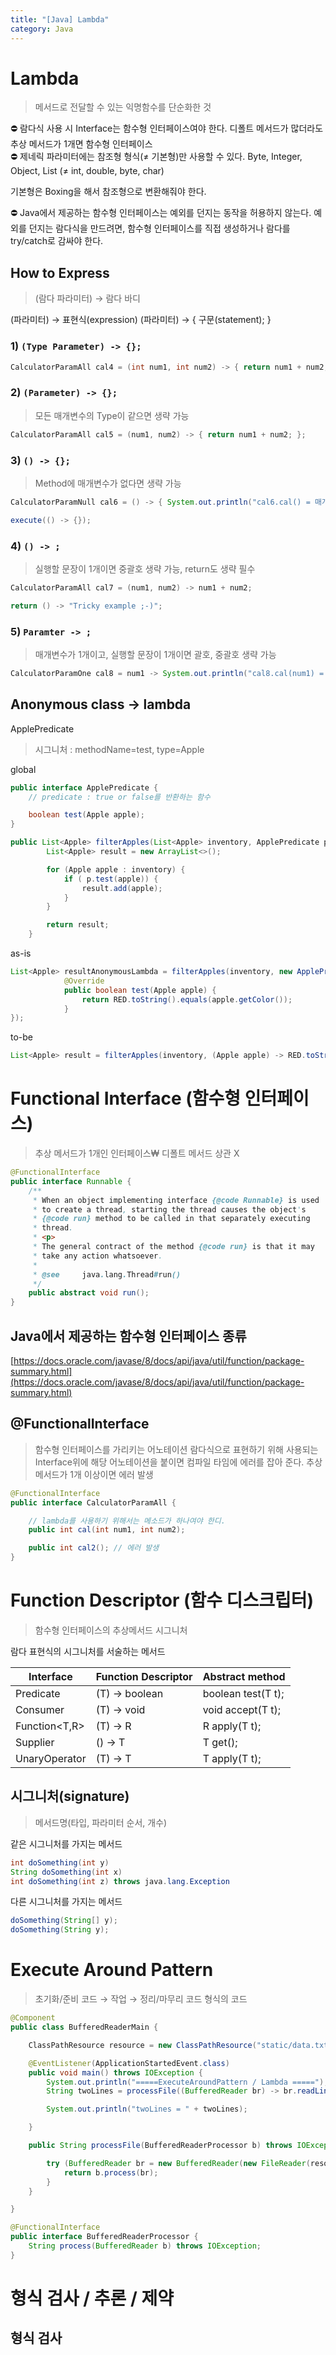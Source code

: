 ```yaml
---
title: "[Java] Lambda"
category: Java
---
```


# Lambda

> 메서드로 전달할 수 있는 익명함수를 단순화한 것

<aside>
⛔ 람다식 사용 시 Interface는 함수형 인터페이스여야 한다.
디폴트 메서드가 많더라도 추상 메서드가 1개면 함수형 인터페이스

</aside>

<aside>
⛔ 제네릭 파라미터에는 참조형 형식(≠ 기본형)만 사용할 수 있다.
Byte, Integer, Object, List (≠ int, double, byte, char)

기본형은 Boxing을 해서 참조형으로 변환해줘야 한다.

</aside>

<aside>
⛔ Java에서 제공하는 함수형 인터페이스는 예외를 던지는 동작을 허용하지 않는다.
예외를 던지는 람다식을 만드려면,  함수형 인터페이스를 직접 생성하거나 람다를 try/catch로 감싸야 한다.

</aside>

## How to Express

> (람다 파라미터) → 람다 바디

(파라미터) → 표현식(expression)
(파라미터) → { 구문(statement); }
> 

### 1) `(Type Parameter) -> {};`

```java
CalculatorParamAll cal4 = (int num1, int num2) -> { return num1 + num2; };
```

### 2) `(Parameter) -> {};`

> 모든 매개변수의 Type이 같으면
생략 가능
> 

```java
CalculatorParamAll cal5 = (num1, num2) -> { return num1 + num2; };
```

### 3) `() -> {};`

> Method에 매개변수가 없다면
생략 가능
> 

```java
CalculatorParamNull cal6 = () -> { System.out.println("cal6.cal() = 매개변수가 없는 경우입니다."); };

execute(() -> {});
```

### 4) `() -> ;`

> 실행할 문장이 1개이면
중괄호 생략 가능, return도 생략 필수
> 

```java
CalculatorParamAll cal7 = (num1, num2) -> num1 + num2;

return () -> "Tricky example ;-)";
```

### 5) `Paramter -> ;`

> 매개변수가 1개이고, 실행할 문장이 1개이면
괄호, 중괄호 생략 가능
> 

```java
CalculatorParamOne cal8 = num1 -> System.out.println("cal8.cal(num1) = " + num1);
```

## Anonymous class → lambda

ApplePredicate

> 시그니처 : methodName=test, type=Apple
> 

global

```java
public interface ApplePredicate {
    // predicate : true or false를 반환하는 함수

    boolean test(Apple apple);
}
```

```java
public List<Apple> filterApples(List<Apple> inventory, ApplePredicate p) { // 파라미터로 Interface가 들어간다.
        List<Apple> result = new ArrayList<>();

        for (Apple apple : inventory) {
            if ( p.test(apple)) {
                result.add(apple);
            }
        }

        return result;
    }

```

as-is

```java
List<Apple> resultAnonymousLambda = filterApples(inventory, new ApplePredicate() {
            @Override
            public boolean test(Apple apple) {
                return RED.toString().equals(apple.getColor());
            }
});
```

to-be

```java
List<Apple> result = filterApples(inventory, (Apple apple) -> RED.toString().equals(apple.getColor()));
```

# Functional Interface (함수형 인터페이스)

> 추상 메서드가 1개인 인터페이스₩
디폴트 메서드 상관 X
> 

```java
@FunctionalInterface
public interface Runnable {
    /**
     * When an object implementing interface {@code Runnable} is used
     * to create a thread, starting the thread causes the object's
     * {@code run} method to be called in that separately executing
     * thread.
     * <p>
     * The general contract of the method {@code run} is that it may
     * take any action whatsoever.
     *
     * @see     java.lang.Thread#run()
     */
    public abstract void run();
}
```

## Java에서 제공하는 함수형 인터페이스 종류

[https://docs.oracle.com/javase/8/docs/api/java/util/function/package-summary.html](https://docs.oracle.com/javase/8/docs/api/java/util/function/package-summary.html)

## @FunctionalInterface

> 함수형 인터페이스를 가리키는 어노테이션
 람다식으로 표현하기 위해 사용되는 Interface위에 해당 어노테이션을 붙이면 컴파일 타임에 에러를 잡아 준다.
추상메서드가 1개 이상이면 에러 발생
> 

```java
@FunctionalInterface
public interface CalculatorParamAll {

    // lambda를 사용하기 위해서는 메소드가 하나여야 한디.
    public int cal(int num1, int num2);

    public int cal2(); // 에러 발생
}
```

# Function Descriptor (함수 디스크립터)

> 함수형 인터페이스의 추상메서드 시그니처

람다 표현식의 시그니처를 서술하는 메서드
> 

| Interface | Function Descriptor | Abstract method |
| --- | --- | --- |
| Predicate<T> | (T) -> boolean | boolean test(T t); |
| Consumer<T> | (T) -> void | void accept(T t); |
| Function<T,R> | (T) -> R | R apply(T t); |
| Supplier<T> | () -> T | T get(); |
| UnaryOperator<T> | (T) -> T | T apply(T t); |

## 시그니처(signature)

> 메서드명(타입, 파라미터 순서, 개수)
> 

같은 시그니처를 가지는 메서드

```java
int doSomething(int y) 
String doSomething(int x)
int doSomething(int z) throws java.lang.Exception
```

다른 시그니처를 가지는 메서드

```java
doSomething(String[] y);
doSomething(String y);
```

# Execute Around Pattern

> 초기화/준비 코드 → 작업 → 정리/마무리 코드 형식의 코드
> 

```java
@Component
public class BufferedReaderMain {

    ClassPathResource resource = new ClassPathResource("static/data.txt");

    @EventListener(ApplicationStartedEvent.class)
    public void main() throws IOException {
        System.out.println("=====ExecuteAroundPattern / Lambda =====");
        String twoLines = processFile((BufferedReader br) -> br.readLine() + " " + br.readLine());

        System.out.println("twoLines = " + twoLines);

    }

    public String processFile(BufferedReaderProcessor b) throws IOException {

        try (BufferedReader br = new BufferedReader(new FileReader(resource.getFile().getAbsolutePath()))) {
            return b.process(br);
        }
    }

}
```

```java
@FunctionalInterface
public interface BufferedReaderProcessor {
    String process(BufferedReader b) throws IOException;
}
```

# 형식 검사 / 추론 / 제약

## 형식 검사